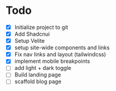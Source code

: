 # Todo

- [x] Initialize project to git
- [x] Add Shadcnui
- [x] Setup Velite
- [x] setup site-wide components and links
- [x] Fix nav links and layout (tailwindcss)
- [x] implement mobile breakpoints
- [ ] add light + dark toggle
- [ ] Build landing page
- [ ] scaffold blog page
